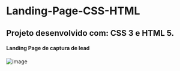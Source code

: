 # Landing-Page-CSS-HTML

## Projeto desenvolvido com: CSS 3 e HTML 5.

#### Landing Page de captura de lead

![image](https://user-images.githubusercontent.com/114107187/202794512-0bcbea5e-b9a5-45f5-b93e-0d88658e86fa.png)
